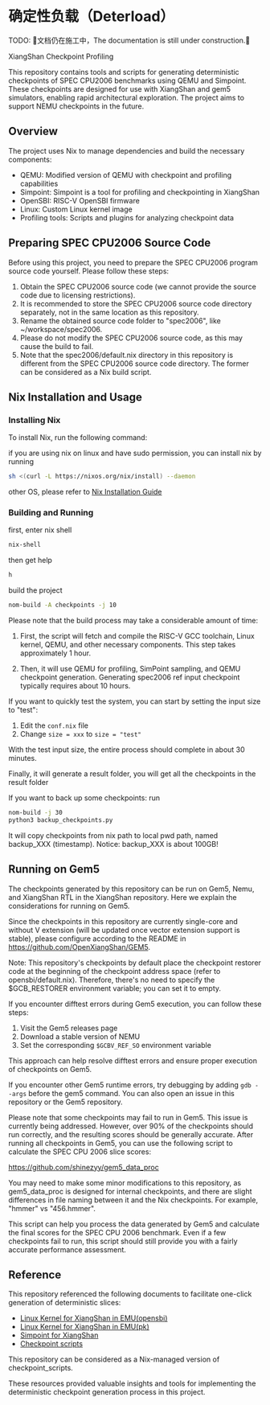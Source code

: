 # 确定性负载（Deterload）

TODO: 🚧文档仍在施工中，The documentation is still under construction.👷

XiangShan Checkpoint Profiling

This repository contains tools and scripts for generating deterministic checkpoints of SPEC CPU2006 benchmarks using QEMU and Simpoint. These checkpoints are designed for use with XiangShan and gem5 simulators, enabling rapid architectural exploration. The project aims to support NEMU checkpoints in the future.

## Overview

The project uses Nix to manage dependencies and build the necessary components:

- QEMU: Modified version of QEMU with checkpoint and profiling capabilities
- Simpoint: Simpoint is a tool for profiling and checkpointing in XiangShan
- OpenSBI: RISC-V OpenSBI firmware
- Linux: Custom Linux kernel image
- Profiling tools: Scripts and plugins for analyzing checkpoint data

## Preparing SPEC CPU2006 Source Code

Before using this project, you need to prepare the SPEC CPU2006 program source code yourself. Please follow these steps:

1. Obtain the SPEC CPU2006 source code (we cannot provide the source code due to licensing restrictions).
2. It is recommended to store the SPEC CPU2006 source code directory separately, not in the same location as this repository.
3. Rename the obtained source code folder to "spec2006", like ~/workspace/spec2006.
4. Please do not modify the SPEC CPU2006 source code, as this may cause the build to fail.
5. Note that the spec2006/default.nix directory in this repository is different from the SPEC CPU2006 source code directory. The former can be considered as a Nix build script.

## Nix Installation and Usage

### Installing Nix

To install Nix, run the following command:

if you are using nix on linux and have sudo permission, you can install nix by running
```bash
sh <(curl -L https://nixos.org/nix/install) --daemon
```
other OS, please refer to [Nix Installation Guide](https://nixos.org/download/)

### Building and Running

first, enter nix shell
```bash
nix-shell
```

then get help
```bash
h
```

build the project
```bash
nom-build -A checkpoints -j 10
```


Please note that the build process may take a considerable amount of time:

1. First, the script will fetch and compile the RISC-V GCC toolchain, Linux kernel, QEMU, and other necessary components. This step takes approximately 1 hour.

2. Then, it will use QEMU for profiling, SimPoint sampling, and QEMU checkpoint generation. Generating spec2006 ref input checkpoint typically requires about 10 hours.

If you want to quickly test the system, you can start by setting the input size to "test":

1. Edit the `conf.nix` file
2. Change `size = xxx` to `size = "test"`

With the test input size, the entire process should complete in about 30 minutes.

Finally, it will generate a result folder, you will get all the checkpoints in the result folder

If you want to back up some checkpoints:
run
```bash
nom-build -j 30
python3 backup_checkpoints.py
```
It will copy checkpoints from nix path to local pwd path, named backup_XXX (timestamp).
Notice: backup_XXX is about 100GB!


## Running on Gem5

The checkpoints generated by this repository can be run on Gem5, Nemu, and XiangShan RTL in the XiangShan repository. Here we explain the considerations for running on Gem5.

Since the checkpoints in this repository are currently single-core and without V extension (will be updated once vector extension support is stable), please configure according to the README in https://github.com/OpenXiangShan/GEM5.

Note: This repository's checkpoints by default place the checkpoint restorer code at the beginning of the checkpoint address space (refer to opensbi/default.nix). Therefore, there's no need to specify the $GCB_RESTORER environment variable; you can set it to empty.


If you encounter difftest errors during Gem5 execution, you can follow these steps:

1. Visit the Gem5 releases page
2. Download a stable version of NEMU
3. Set the corresponding `$GCBV_REF_SO` environment variable

This approach can help resolve difftest errors and ensure proper execution of checkpoints on Gem5.

If you encounter other Gem5 runtime errors, try debugging by adding `gdb --args` before the gem5 command. You can also open an issue in this repository or the Gem5 repository.

Please note that some checkpoints may fail to run in Gem5. This issue is currently being addressed. However, over 90% of the checkpoints should run correctly, and the resulting scores should be generally accurate. After running all checkpoints in Gem5, you can use the following script to calculate the SPEC CPU 2006 slice scores:

https://github.com/shinezyy/gem5_data_proc

You may need to make some minor modifications to this repository, as gem5_data_proc is designed for internal checkpoints, and there are slight differences in file naming between it and the Nix checkpoints. For example, "hmmer" vs "456.hmmer".

This script can help you process the data generated by Gem5 and calculate the final scores for the SPEC CPU 2006 benchmark. Even if a few checkpoints fail to run, this script should still provide you with a fairly accurate performance assessment.


## Reference

This repository referenced the following documents to facilitate one-click generation of deterministic slices:

- [Linux Kernel for XiangShan in EMU(opensbi)](https://docs.xiangshan.cc/zh-cn/latest/tools/opensbi-kernel-for-xs/)
- [Linux Kernel for XiangShan in EMU(pk)](https://docs.xiangshan.cc/zh-cn/latest/tools/linux-kernel-for-xs/)
- [Simpoint for XiangShan](https://docs.xiangshan.cc/zh-cn/latest/tools/simpoint/)
- [Checkpoint scripts](https://github.com/xyyy1420/checkpoint_scripts)

This repository can be considered as a Nix-managed version of checkpoint_scripts.

These resources provided valuable insights and tools for implementing the deterministic checkpoint generation process in this project.





